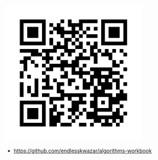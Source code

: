 ![](../resources/img/static_qr_code_without_logo.jpg)

- https://github.com/endlesskwazar/algorithms-workbook